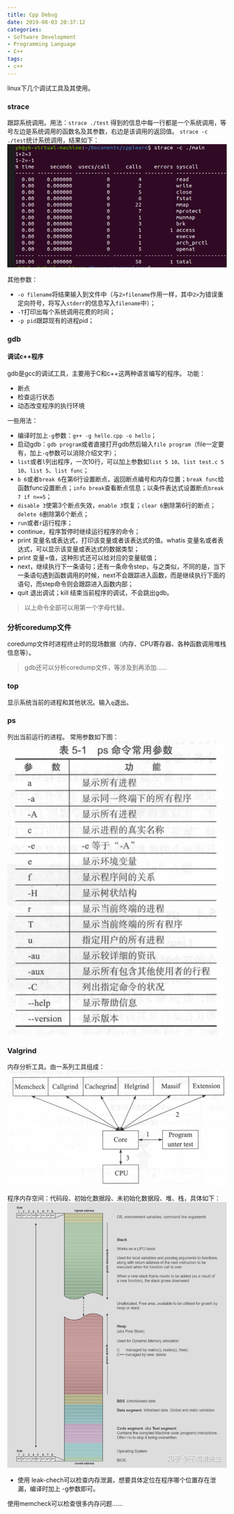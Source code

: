 ```yaml
---
title: Cpp Debug
date: 2019-08-03 20:37:12
categories:
- Software Development
- Programming Language
- C++
tags:
- c++
---
```

linux下几个调试工具及其使用。
<!--more-->

### strace
跟踪系统调用。用法：`strace ./test`
得到的信息中每一行都是一个系统调用，等号左边是系统调用的函数名及其参数，右边是该调用的返回值。
`strace -c ./test`统计系统调用，结果如下：
![strace -c](CppDebug/stracec.png)

其他参数：
+ `-o filename`将结果输入到文件中（与`2>filename`作用一样，其中`2>`为错误重定向符号，将写入`stderr`的信息写入`filename`中）；
+ `-T`打印出每个系统调用花费的时间；
+ `-p pid`跟踪现有的进程pid；


### gdb
#### 调试c++程序
gdb是gcc的调试工具，主要用于C和c++这两种语言编写的程序。
功能：
+ 断点
+ 检查运行状态
+ 动态改变程序的执行环境

一些用法：
+ 编译时加上`-g`参数：`g++ -g hello.cpp -o hello`；
+ 启动gdb：`gdb program`或者直接打开gdb然后输入`file program`（file一定要有，加上`-q`参数可以消除介绍文字）；
+ `list`或者`l`列出程序，一次10行，可以加上参数如`list 5 10`、`list test.c 5 10`、`list 5`、`list func`；
+ `b 6`或者`break 6`在第6行设置断点，返回断点编号和内存位置；`break func`给函数func设置断点；`info break`查看断点信息；以条件表达式设置断点`break 7 if n==5`；
+ `disable 3`使第3个断点失效，`enable 3`恢复；`clear 6`删除第6行的断点；`delete 6`删除第6个断点；
+ `run`或者`r`运行程序；
+ continue，程序暂停时继续运行程序的命令；
+ print 变量名或表达式，打印该变量或者该表达式的值。whatis 变量名或者表达式，可以显示该变量或表达式的数据类型；
+ print 变量=值，这种形式还可以给对应的变量赋值；
+ next，继续执行下一条语句；还有一条命令step，与之类似，不同的是，当下一条语句遇到函数调用的时候，next不会跟踪进入函数，而是继续执行下面的语句，而step命令则会跟踪进入函数内部；
+ quit 退出调试；kill 结束当前程序的调试，不会跳出gdb。
>以上命令全部可以用第一个字母代替。

### 分析coredump文件
coredump文件时进程终止时的现场数据（内存、CPU寄存器、各种函数调用堆栈信息等）。
>gdb还可以分析coredump文件，等涉及到再添加......


### top
显示系统当前的进程和其他状况。输入`q`退出。

### ps
列出当前运行的进程。
常用参数如下图：
![ps parameter](CppDebug/ps.PNG)

### Valgrind
内存分析工具。由一系列工具组成：
![Valgrind体系结构图](CppDebug/valgrind.PNG)


程序内存空间：代码段、初始化数据段、未初始化数据段、堆、栈，具体如下：
![内存中程序各数据分布](CppDebug/ProgramMem.jpg)



+ 使用 leak-chech可以检查内存泄漏，想要具体定位在程序哪个位置存在泄漏，编译时加上 -g参数即可。



使用memcheck可以检查很多内存问题......































